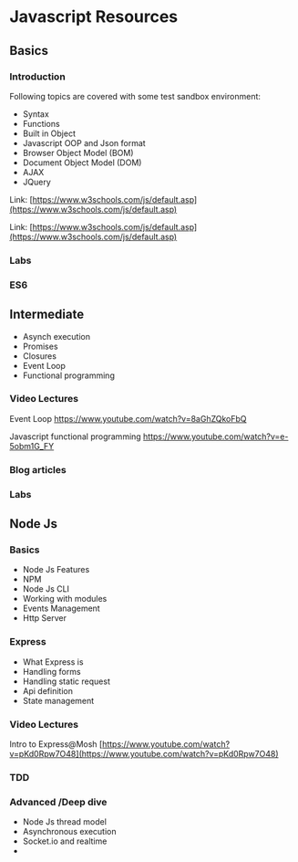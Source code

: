 # Javascript Resources


## Basics

### Introduction
Following topics are covered with some test sandbox environment:

 - Syntax
 - Functions
 - Built in Object
 - Javascript OOP and Json format
 - Browser Object Model (BOM)
 - Document Object Model (DOM)
 - AJAX
 - JQuery

Link:
[https://www.w3schools.com/js/default.asp](https://www.w3schools.com/js/default.asp)

Link:
[https://www.w3schools.com/js/default.asp](https://www.w3schools.com/js/default.asp)

### Labs


### ES6


## Intermediate
- Asynch execution
- Promises
- Closures
- Event Loop
- Functional programming

### Video Lectures
Event Loop
https://www.youtube.com/watch?v=8aGhZQkoFbQ

Javascript functional programming
https://www.youtube.com/watch?v=e-5obm1G_FY


### Blog articles


### Labs

## Node Js


### Basics
- Node Js Features
- NPM
- Node Js CLI
- Working with modules
- Events Management
- Http Server

### Express
- What Express is
- Handling forms
- Handling static request
- Api definition
- State management


### Video Lectures
Intro to Express@Mosh
[https://www.youtube.com/watch?v=pKd0Rpw7O48](https://www.youtube.com/watch?v=pKd0Rpw7O48)



### TDD


### Advanced /Deep dive
- Node Js thread model
- Asynchronous execution
- Socket.io and realtime
- 

<!--stackedit_data:
eyJoaXN0b3J5IjpbLTIwOTA5ODY4MDEsMzI4ODUyMzA1LDkxNT
A3NjMwNSwtNTExNTgxMzU5LDEyNTkwMTI1MDBdfQ==
-->